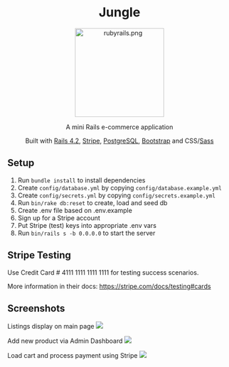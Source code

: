 <!-- TITLE -->
<div align="center">
<h1>
Jungle
</h1>
<img src="public/rubyrails.png" width=200 alt="rubyrails.png" />
<p>A mini Rails e-commerce application
</p>

<p>Built with <a href="http://guides.rubyonrails.org/v4.2/">Rails 4.2</a>, <a href="https://stripe.com/docs/api">Stripe</a>, <a href="https://www.postgresql.org/">PostgreSQL</a>, <a href="https://bootstrapdocs.com/v3.3.6/docs/getting-started/">Bootstrap</a> and CSS/<a href="https://sass-lang.com/">Sass</a>
</div>

## Setup

1. Run `bundle install` to install dependencies
2. Create `config/database.yml` by copying `config/database.example.yml`
3. Create `config/secrets.yml` by copying `config/secrets.example.yml`
4. Run `bin/rake db:reset` to create, load and seed db
5. Create .env file based on .env.example
6. Sign up for a Stripe account
7. Put Stripe (test) keys into appropriate .env vars
8. Run `bin/rails s -b 0.0.0.0` to start the server

## Stripe Testing

Use Credit Card # 4111 1111 1111 1111 for testing success scenarios.

More information in their docs: <https://stripe.com/docs/testing#cards>

## Screenshots
Listings display on main page
![](https://github.com/MrinalN/Jungle/blob/master/docs/jungle-main-page.gif)

Add new product via Admin Dashboard
![](https://github.com/MrinalN/Jungle/blob/master/docs/jungle-add-product.gif)

Load cart and process payment using Stripe
![](https://github.com/MrinalN/Jungle/blob/master/docs/jungle-cart-pay.gif)

